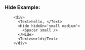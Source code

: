 ### Hide Example:

```example
    <div>
      <Text>hello, </Text>
      <Hide hideOn='small medium'>
        <Spacer small />
      </Hide>
      <Text>world</Text>
    </div>
```
